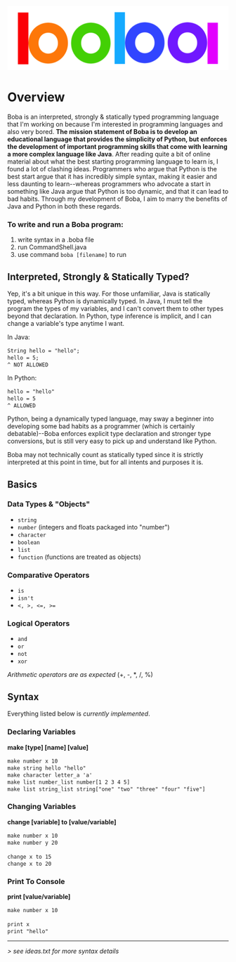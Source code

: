 ![](images/bobalogotransparent.png)
---
# Overview
Boba is an interpreted, strongly & statically typed programming language that I'm working on because I'm interested in programming languages and also very bored. **The mission statement of Boba is to develop an educational language that provides the simplicity of Python, but enforces the development of important programming skills that come with learning a more complex language like Java**. After reading quite a bit of online material about what the best starting programming language to learn is, I found a lot of clashing ideas. Programmers who argue that Python is the best start argue that it has incredibly simple syntax, making it easier and less daunting to learn--whereas programmers who advocate a start in something like Java argue that Python is too dynamic, and that it can lead to bad habits. Through my development of Boba, I aim to marry the benefits of Java and Python in both these regards.

### To write and run a Boba program:
1. write syntax in a .boba file
2. run CommandShell.java
3. use command `boba [filename]` to run

## Interpreted, Strongly & Statically Typed?
Yep, it's a bit unique in this way. For those unfamiliar, Java is statically typed, whereas Python is dynamically typed. In Java, I must tell the program the types of my variables, and I can't convert them to other types beyond that declaration. In Python, type inference is implicit, and I can change a variable's type anytime I want.

In Java:

    String hello = "hello";
    hello = 5;
    ^ NOT ALLOWED
    
In Python:

    hello = "hello"
    hello = 5
    ^ ALLOWED
    
Python, being a dynamically typed language, may sway a beginner into developing some bad habits as a programmer (which is certainly debatable)--Boba enforces explicit type declaration and stronger type conversions, but is still very easy to pick up and understand like Python.

Boba may not technically count as statically typed since it is strictly interpreted at this point in time, but for all intents and purposes it is.

## Basics
### Data Types & "Objects"
* `string`
* `number` (integers and floats packaged into "number")
* `character`
* `boolean`
* `list`
* `function` (functions are treated as objects)
### Comparative Operators
* `is`
* `isn't`
* `<, >, <=, >=`
### Logical Operators
* `and`
* `or`
* `not`
* `xor`

*Arithmetic operators are as expected* (+, -, *, /, %)

## Syntax
Everything listed below is *currently implemented*.
### Declaring Variables
**make [type] [name] [value]**

    make number x 10
    make string hello "hello"
    make character letter_a 'a'
    make list number_list number[1 2 3 4 5]
    make list string_list string["one" "two" "three" "four" "five"]
    
### Changing Variables
**change [variable] to [value/variable]**

    make number x 10
    make number y 20
    
    change x to 15
    change x to 20
    
### Print To Console
**print [value/variable]**

    make number x 10
    
    print x
    print "hello"
---
*> see ideas.txt for more syntax details*
